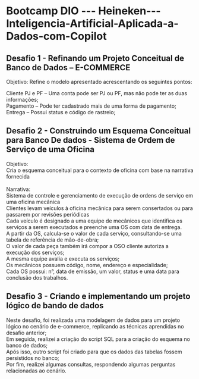 # Bootcamp DIO --- Heineken---Inteligencia-Artificial-Aplicada-a-Dados-com-Copilot

## Desafio 1 - Refinando um Projeto Conceitual de Banco de Dados – E-COMMERCE

Objetivo:
Refine o modelo apresentado acrescentando os seguintes pontos:

Cliente PJ e PF – Uma conta pode ser PJ ou PF, mas não pode ter as duas informações;<br>
Pagamento – Pode ter cadastrado mais de uma forma de pagamento;<br>
Entrega – Possui status e código de rastreio;<br>

## Desafio 2 - Construindo um Esquema Conceitual para Banco De dados - Sistema de Ordem de Serviço de uma Oficina

Objetivo:<br>
Cria o esquema conceitual para o contexto de oficina com base na narrativa fornecida<br>
<br>
Narrativa:<br>
Sistema de controle e gerenciamento de execução de ordens de serviço em uma oficina mecânica <br>
Clientes levam veículos à oficina mecânica para serem consertados ou para passarem por revisões  periódicas<br>
Cada veículo é designado a uma equipe de mecânicos que identifica os serviços a serem executados e preenche uma OS com data de entrega.<br>
A partir da OS, calcula-se o valor de cada serviço, consultando-se uma tabela de referência de mão-de-obra;<br>
O valor de cada peça também irá compor a OSO cliente autoriza a execução dos serviços;<br>
A mesma equipe avalia e executa os serviços;<br>
Os mecânicos possuem código, nome, endereço e especialidade;<br>
Cada OS possui: n°, data de emissão, um valor, status e uma data para conclusão dos trabalhos.
<br>
## Desafio 3 - Criando e implementando um projeto lógico de bando de dados<br>
Neste desafio, foi realizada uma modelagem de dados para um projeto lógico no cenário de e-commerce, replicando as técnicas aprendidas no desafio anterior;<br>
Em seguida, realizei a criação do script SQL para a criação do esquema no banco de dados;<br>
Após isso, outro script foi criado para que os dados das tabelas fossem persistidos no banco;<br>
Por fim, realizei algumas consultas, respondendo algumas perguntas relacionadas ao cenário.
